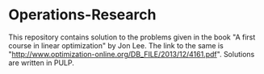 # Operations-Research
This repository contains solution to the problems given in the book "A first course in linear optimization" by Jon Lee. The link to the same is "http://www.optimization-online.org/DB_FILE/2013/12/4161.pdf". Solutions are written in PULP.
